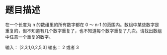 # 题目描述

在一个长度为 n 的数组里的所有数字都在 0 ～ n-1 的范围内。数组中某些数字是重复的，但不知道有几个数字重复了，也不知道每个数字重复了几次。请找出数组中任意一个重复的数字。

输入： [2,3,1,0,2,5,3]
输出： 2 或者 3
